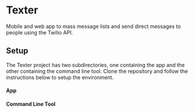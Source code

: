 # Texter

Mobile and web app to mass message lists and send direct messages to people using the Twilio API.

 
## Setup
The Texter project has two subdirectories, one containing the app and the other containing the command line tool. Clone the repository and follow the instructions below to setup the environment.


#### App


#### Command Line Tool